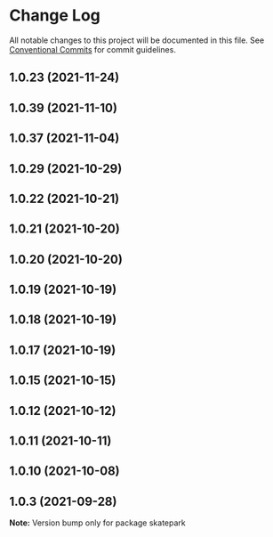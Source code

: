 # Change Log

All notable changes to this project will be documented in this file.
See [Conventional Commits](https://conventionalcommits.org) for commit guidelines.

## 1.0.23 (2021-11-24)



## 1.0.39 (2021-11-10)



## 1.0.37 (2021-11-04)



## 1.0.29 (2021-10-29)



## 1.0.22 (2021-10-21)



## 1.0.21 (2021-10-20)



## 1.0.20 (2021-10-20)



## 1.0.19 (2021-10-19)



## 1.0.18 (2021-10-19)



## 1.0.17 (2021-10-19)



## 1.0.15 (2021-10-15)



## 1.0.12 (2021-10-12)



## 1.0.11 (2021-10-11)



## 1.0.10 (2021-10-08)



## 1.0.3 (2021-09-28)

**Note:** Version bump only for package skatepark

